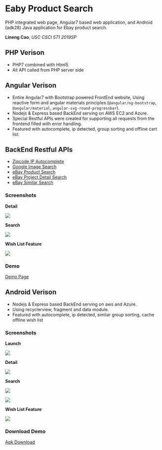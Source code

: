 # Eaby Product Search
PHP integrated web page, Angular7 based web application, and Android (adk28) Java application for Ebay product search.

__Lineng Cao__, _USC CSCI 571 2019SP_

## PHP Verison
- PHP7 combined with Html5
- All API called from PHP server side

## Angular Verison
- Entire Angular7 with Bootstrap powered FrontEnd website, Using reactive form and angular materials principles.(`@angular/ng-bootstrap`, `@angular/material`, `angular-svg-round-progressbar`).
- Nodejs & Express based BackEnd serving on AWS EC2 and Azure.
- Special Restful APIs were created for supporting all requests from the frontend filled with error handling.
- Featured with autocomplete, ip detected, group sorting and offline cart list.

## BackEnd Restful APIs
- [Zipcode IP Autocomplete](http://vvvvvincecccchw8.us-west-1.elasticbeanstalk.com/api/ip-json/?startsWith=900)
- [Google Image Search](http://vvvvvincecccchw8.us-west-1.elasticbeanstalk.com/api/google-img?v=1&productTitle=iphone)
- [eBay Product Search](http://vvvvvincecccchw8.us-west-1.elasticbeanstalk.com/api/search/?keyword=iphone&buyerPostalCode=90007&MaxDistance=100&FreeShippingOnly=true&LocalPickupOnly=true)
- [eBay Project Detail Search](http://vvvvvincecccchw8.us-west-1.elasticbeanstalk.com/api/item-detail/?itemId=283622107255)
- [eBay Similar Search](http://vvvvvincecccchw8.us-west-1.elasticbeanstalk.com/api/similar/?itemId=283622107255)

### Screenshots
__Detail__

![](./screenshots/angular/detail-opt.gif)

__Search__

![](./screenshots/angular/search-opt.gif)

__Wish List Feature__

![](./screenshots/angular/wish-opt.gif)

### Demo
[Demo Page](http://vvvvvincecccchw8.us-west-1.elasticbeanstalk.com/)

## Android Verison
- Nodejs & Express based BackEnd serving on aws and Azure.
- Using recyclerview, fragment and data module.
- Featured with autocomplete, ip detected, simliar group sorting, cache offline wish list

### Screenshots
__Launch__

![](./screenshots/android/launch-opt.gif)

__Detail__

![](./screenshots/android/detail-opt.gif)

__Search__

![](./screenshots/android/search-opt.gif)

![](./screenshots/android/search2-opt.gif)

__Wish List Feature__

![](./screenshots/android/wish_list-opt.gif)

### Download Demo
[Apk Download](https://gitlab.com/vcec/eaby-product-search/raw/master/AndroidVer/apk/product-search-debug-v1.apk)

